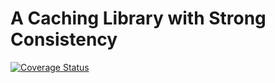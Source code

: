 # A Caching Library with Strong Consistency

[![Coverage Status](https://coveralls.io/repos/github/QuangTung97/memproxy-py/badge.svg?branch=master)](https://coveralls.io/github/QuangTung97/memproxy-py?branch=master)
